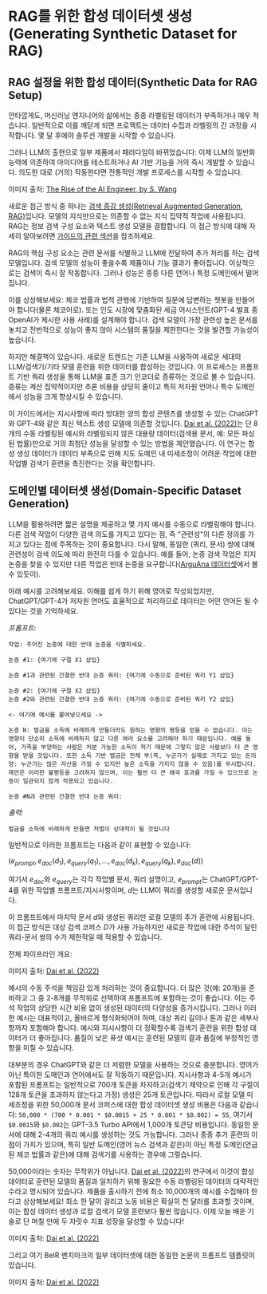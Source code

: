 # RAG를 위한 합성 데이터셋 생성(Generating Synthetic Dataset for RAG)

## RAG 설정을 위한 합성 데이터(Synthetic Data for RAG Setup)
안타깝게도, 머신러닝 엔지니어의 삶에서는 종종 라벨링된 데이터가 부족하거나 매우 적습니다. 일반적으로 이를 깨닫게 되면 프로젝트는 데이터 수집과 라벨링의 긴 과정을 시작합니다. 몇 달 후에야 솔루션 개발을 시작할 수 있습니다.

그러나 LLM의 출현으로 일부 제품에서 패러다임이 바뀌었습니다: 이제 LLM의 일반화 능력에 의존하여 아이디어를 테스트하거나 AI 기반 기능을 거의 즉시 개발할 수 있습니다. 의도한 대로 (거의) 작동한다면 전통적인 개발 프로세스를 시작할 수 있습니다.

이미지 출처: [The Rise of the AI Engineer, by S. Wang](https://www.latent.space/p/ai-engineer)

새로운 접근 방식 중 하나는 [검색 증강 생성(Retrieval Augmented Generation, RAG)](https://www.promptingguide.ai/techniques/rag)입니다. 모델의 지식만으로는 의존할 수 없는 지식 집약적 작업에 사용됩니다. RAG는 정보 검색 구성 요소와 텍스트 생성 모델을 결합합니다. 이 접근 방식에 대해 자세히 알아보려면 [가이드의 관련 섹션](https://www.promptingguide.ai/techniques/rag)을 참조하세요.

RAG의 핵심 구성 요소는 관련 문서를 식별하고 LLM에 전달하여 추가 처리를 하는 검색 모델입니다. 검색 모델의 성능이 좋을수록 제품이나 기능 결과가 좋아집니다. 이상적으로는 검색이 즉시 잘 작동합니다. 그러나 성능은 종종 다른 언어나 특정 도메인에서 떨어집니다.

이를 상상해보세요: 체코 법률과 법적 관행에 기반하여 질문에 답변하는 챗봇을 만들어야 합니다(물론 체코어로). 또는 인도 시장에 맞춤화된 세금 어시스턴트(GPT-4 발표 중 OpenAI가 제시한 사용 사례)를 설계해야 합니다. 검색 모델이 가장 관련성 높은 문서를 놓치고 전반적으로 성능이 좋지 않아 시스템의 품질을 제한한다는 것을 발견할 가능성이 높습니다.

하지만 해결책이 있습니다. 새로운 트렌드는 기존 LLM을 사용하여 새로운 세대의 LLM/검색기/기타 모델 훈련을 위한 데이터를 합성하는 것입니다. 이 프로세스는 프롬프트 기반 쿼리 생성을 통해 LLM을 표준 크기 인코더로 증류하는 것으로 볼 수 있습니다. 증류는 계산 집약적이지만 추론 비용을 상당히 줄이고 특히 저자원 언어나 특수 도메인에서 성능을 크게 향상시킬 수 있습니다.

이 가이드에서는 지시사항에 따라 방대한 양의 합성 콘텐츠를 생성할 수 있는 ChatGPT와 GPT-4와 같은 최신 텍스트 생성 모델에 의존할 것입니다. [Dai et al. (2022)](https://arxiv.org/abs/2209.11755)는 단 8개의 수동 라벨링된 예시와 라벨링되지 않은 대용량 데이터(검색용 문서, 예: 모든 파싱된 법률)만으로 거의 최첨단 성능을 달성할 수 있는 방법을 제안했습니다. 이 연구는 합성 생성 데이터가 데이터 부족으로 인해 지도 도메인 내 미세조정이 어려운 작업에 대한 작업별 검색기 훈련을 촉진한다는 것을 확인합니다.

## 도메인별 데이터셋 생성(Domain-Specific Dataset Generation)
LLM을 활용하려면 짧은 설명을 제공하고 몇 가지 예시를 수동으로 라벨링해야 합니다. 다른 검색 작업이 다양한 검색 의도를 가지고 있다는 점, 즉 "관련성"의 다른 정의를 가지고 있다는 점에 주목하는 것이 중요합니다. 다시 말해, 동일한 (쿼리, 문서) 쌍에 대해 관련성이 검색 의도에 따라 완전히 다를 수 있습니다. 예를 들어, 논증 검색 작업은 지지 논증을 찾을 수 있지만 다른 작업은 반대 논증을 요구합니다([ArguAna 데이터셋](https://aclanthology.org/P18-1023/)에서 볼 수 있듯이).

아래 예시를 고려해보세요. 이해를 쉽게 하기 위해 영어로 작성되었지만, ChatGPT/GPT-4가 저자원 언어도 효율적으로 처리하므로 데이터는 어떤 언어든 될 수 있다는 것을 기억하세요.

*프롬프트:*
```
작업: 주어진 논증에 대한 반대 논증을 식별하세요.

논증 #1: {여기에 구절 X1 삽입}

논증 #1과 관련된 간결한 반대 논증 쿼리: {여기에 수동으로 준비된 쿼리 Y1 삽입}

논증 #2: {여기에 구절 X2 삽입}
논증 #2와 관련된 간결한 반대 논증 쿼리: {여기에 수동으로 준비된 쿼리 Y2 삽입}

<- 여기에 예시를 붙여넣으세요 ->

논증 N: 벌금을 소득에 비례하게 만들더라도 원하는 영향의 평등을 얻을 수 없습니다. 이는 영향이 단순히 소득에 비례하지 않고 다른 여러 요소를 고려해야 하기 때문입니다. 예를 들어, 가족을 부양하는 사람은 처분 가능한 소득이 적기 때문에 그렇지 않은 사람보다 더 큰 영향을 받을 것입니다. 또한 소득 기반 벌금은 전체 부(즉, 누군가가 실제로 가지고 있는 돈의 양: 누군가는 많은 자산을 가질 수 있지만 높은 소득을 가지지 않을 수 있음)를 무시합니다. 제안은 이러한 불평등을 고려하지 않으며, 이는 훨씬 더 큰 왜곡 효과를 가질 수 있으므로 논증이 일관되지 않게 적용되고 있습니다.

논증 #N과 관련된 간결한 반대 논증 쿼리:
```

*출력:*
```
벌금을 소득에 비례하게 만들면 처벌이 상대적이 될 것입니다
```

일반적으로 이러한 프롬프트는 다음과 같이 표현할 수 있습니다:

$(e_{prompt}, e_{doc}(d_{1}), e_{query}(q_1), . . . , e_{doc}(d_k), e_{query}(q_k), e_{doc}(d))$

여기서 $e_{doc}$와 $e_{query}$는 각각 작업별 문서, 쿼리 설명이고, $e_{prompt}$는 ChatGPT/GPT-4를 위한 작업별 프롬프트/지시사항이며, $d$는 LLM이 쿼리를 생성할 새로운 문서입니다.

이 프롬프트에서 마지막 문서 $d$와 생성된 쿼리만 로컬 모델의 추가 훈련에 사용됩니다. 이 접근 방식은 대상 검색 코퍼스 $D$가 사용 가능하지만 새로운 작업에 대한 주석이 달린 쿼리-문서 쌍의 수가 제한적일 때 적용할 수 있습니다.

전체 파이프라인 개요:

이미지 출처: [Dai et al. (2022)](https://arxiv.org/abs/2209.11755)

예시의 수동 주석을 책임감 있게 처리하는 것이 중요합니다. 더 많은 것(예: 20개)을 준비하고 그 중 2-8개를 무작위로 선택하여 프롬프트에 포함하는 것이 좋습니다. 이는 주석 작업의 상당한 시간 비용 없이 생성된 데이터의 다양성을 증가시킵니다. 그러나 이러한 예시는 대표적이고, 올바르게 형식화되어야 하며, 대상 쿼리 길이나 톤과 같은 세부사항까지 포함해야 합니다. 예시와 지시사항이 더 정확할수록 검색기 훈련을 위한 합성 데이터가 더 좋아집니다. 품질이 낮은 퓨샷 예시는 훈련된 모델의 결과 품질에 부정적인 영향을 미칠 수 있습니다.

대부분의 경우 ChatGPT와 같은 더 저렴한 모델을 사용하는 것으로 충분합니다. 영어가 아닌 특이한 도메인과 언어에서도 잘 작동하기 때문입니다. 지시사항과 4-5개 예시가 포함된 프롬프트는 일반적으로 700개 토큰을 차지하고(검색기 제약으로 인해 각 구절이 128개 토큰을 초과하지 않는다고 가정) 생성은 25개 토큰입니다. 따라서 로컬 모델 미세조정을 위한 50,000개 문서 코퍼스에 대한 합성 데이터셋 생성 비용은 다음과 같습니다: `50,000 * (700 * 0.001 * $0.0015 + 25 * 0.001 * $0.002) = 55`, 여기서 `$0.0015`와 `$0.002`는 GPT-3.5 Turbo API에서 1,000개 토큰당 비용입니다. 동일한 문서에 대해 2-4개의 쿼리 예시를 생성하는 것도 가능합니다. 그러나 종종 추가 훈련의 이점이 가치가 있으며, 특히 일반 도메인(영어 뉴스 검색과 같은)이 아닌 특정 도메인(언급된 체코 법률과 같은)에 대해 검색기를 사용하는 경우에 그렇습니다.

50,000이라는 숫자는 무작위가 아닙니다. [Dai et al. (2022)](https://arxiv.org/abs/2209.11755)의 연구에서 이것이 합성 데이터로 훈련된 모델의 품질과 일치하기 위해 필요한 수동 라벨링된 데이터의 대략적인 수라고 명시되어 있습니다. 제품을 출시하기 전에 최소 10,000개의 예시를 수집해야 한다고 상상해보세요! 최소 한 달이 걸리고 노동 비용은 확실히 천 달러를 초과할 것이며, 이는 합성 데이터 생성과 로컬 검색기 모델 훈련보다 훨씬 많습니다. 이제 오늘 배운 기술로 단 며칠 만에 두 자릿수 지표 성장을 달성할 수 있습니다!

이미지 출처: [Dai et al. (2022)](https://arxiv.org/abs/2209.11755)

그리고 여기 BeIR 벤치마크의 일부 데이터셋에 대한 동일한 논문의 프롬프트 템플릿이 있습니다.

이미지 출처: [Dai et al. (2022)](https://arxiv.org/abs/2209.11755) 